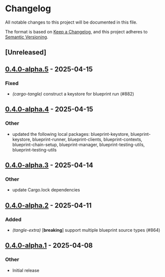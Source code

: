 # Changelog

All notable changes to this project will be documented in this file.

The format is based on [Keep a Changelog](https://keepachangelog.com/en/1.0.0/),
and this project adheres to [Semantic Versioning](https://semver.org/spec/v2.0.0.html).

## [Unreleased]

## [0.4.0-alpha.5](https://github.com/tangle-network/blueprint/compare/cargo-tangle-v0.4.0-alpha.4...cargo-tangle-v0.4.0-alpha.5) - 2025-04-15

### Fixed

- *(cargo-tangle)* construct a keystore for blueprint run (#882)

## [0.4.0-alpha.4](https://github.com/tangle-network/blueprint/compare/cargo-tangle-v0.4.0-alpha.3...cargo-tangle-v0.4.0-alpha.4) - 2025-04-15

### Other

- updated the following local packages: blueprint-keystore, blueprint-keystore, blueprint-runner, blueprint-clients, blueprint-contexts, blueprint-chain-setup, blueprint-manager, blueprint-testing-utils, blueprint-testing-utils

## [0.4.0-alpha.3](https://github.com/tangle-network/blueprint/compare/cargo-tangle-v0.4.0-alpha.2...cargo-tangle-v0.4.0-alpha.3) - 2025-04-14

### Other

- update Cargo.lock dependencies

## [0.4.0-alpha.2](https://github.com/tangle-network/blueprint/compare/cargo-tangle-v0.4.0-alpha.1...cargo-tangle-v0.4.0-alpha.2) - 2025-04-11

### Added

- *(tangle-extra)* [**breaking**] support multiple blueprint source types (#864)

## [0.4.0-alpha.1](https://github.com/tangle-network/blueprint/releases/tag/blueprint-metrics-v0.1.0-alpha.1) - 2025-04-08

### Other

- Initial release

